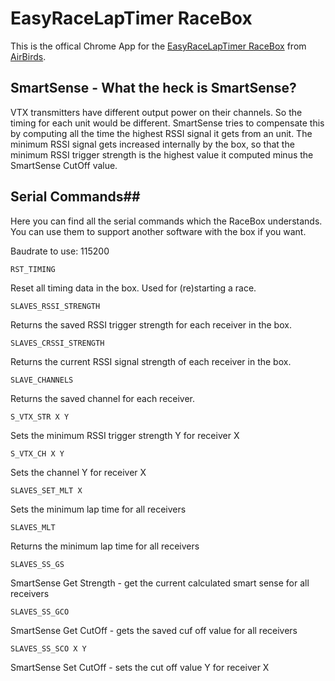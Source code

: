 # EasyRaceLapTimer RaceBox

This is the offical Chrome App for the [EasyRaceLapTimer RaceBox](https://www.airbirds-shop.de/de/easyracelaptimer/37-easyracelaptimer-easyracelaptimer-racebox.html) from [AirBirds](http://www.airbirds.de).


## SmartSense - What the heck is SmartSense? ##

VTX transmitters have different output power on their channels. So the timing for each unit would be different. SmartSense tries to compensate this by computing all the time the highest  RSSI signal it gets from an unit. The minimum RSSI signal gets increased internally by the box, so that the minimum RSSI trigger strength is the highest value it computed minus the SmartSense CutOff value.

## Serial Commands##

Here you can find all the serial commands which the RaceBox understands. You can use them to support another software with the box if you want.

Baudrate to use: 115200

    RST_TIMING

Reset all timing data in the box. Used for (re)starting a race.  


    SLAVES_RSSI_STRENGTH

Returns the saved RSSI trigger strength for each receiver in the box.


    SLAVES_CRSSI_STRENGTH

Returns the current RSSI signal strength of each receiver in the box.


    SLAVE_CHANNELS

Returns the saved channel for each receiver.


    S_VTX_STR X Y

Sets the minimum RSSI trigger strength Y for receiver X

    S_VTX_CH X Y

Sets the channel Y for receiver X


    SLAVES_SET_MLT X

Sets the minimum lap time for all receivers

    SLAVES_MLT

Returns the minimum lap time for all receivers

    SLAVES_SS_GS

SmartSense Get Strength - get the current calculated smart sense for all receivers


    SLAVES_SS_GCO

SmartSense Get CutOff - gets the saved cuf off value for all receivers


    SLAVES_SS_SCO X Y

SmartSense Set CutOff - sets the cut off value Y for receiver X
